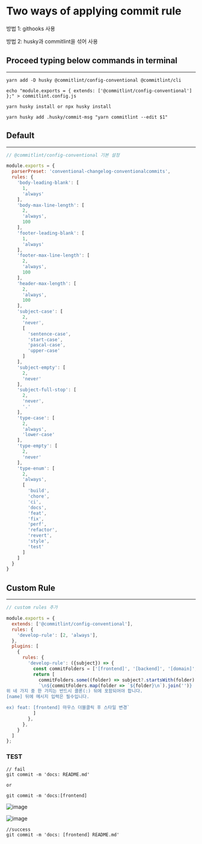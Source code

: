 # Two ways of applying commit rule

방법 1: githooks 사용

방법 2: husky과 commitlint을 섞어 사용

## Proceed typing below commands in terminal

---

```
yarn add -D husky @commitlint/config-conventional @commitlint/cli

echo "module.exports = { extends: ['@commitlint/config-conventional'] };" > commitlint.config.js

yarn husky install or npx husky install

yarn husky add .husky/commit-msg "yarn commitlint --edit $1"
```


## Default

---


```js
// @commitlint/config-conventional 기본 설정

module.exports = {
  parserPreset: 'conventional-changelog-conventionalcommits',
  rules: {
    'body-leading-blank': [
      1,
      'always'
    ],
    'body-max-line-length': [
      2,
      'always',
      100
    ],
    'footer-leading-blank': [
      1,
      'always'
    ],
    'footer-max-line-length': [
      2,
      'always',
      100
    ],
    'header-max-length': [
      2,
      'always',
      100
    ],
    'subject-case': [
      2,
      'never',
      [
        'sentence-case',
        'start-case',
        'pascal-case',
        'upper-case'
      ]
    ],
    'subject-empty': [
      2,
      'never'
    ],
    'subject-full-stop': [
      2,
      'never',
      '.'
    ],
    'type-case': [
      2,
      'always',
      'lower-case'
    ],
    'type-empty': [
      2,
      'never'
    ],
    'type-enum': [
      2,
      'always',
      [
        'build',
        'chore',
        'ci',
        'docs',
        'feat',
        'fix',
        'perf',
        'refactor',
        'revert',
        'style',
        'test'
      ]
    ]
  }
}
```

## Custom Rule

---

```js
// custom rules 추가

module.exports = {
  extends: ['@commitlint/config-conventional'],
  rules: {
    'develop-rule': [2, 'always'],
  },
  plugins: [
    {
      rules: {
        'develop-rule': ({subject}) => {
          const commitFolders = ['[frontend]', '[backend]', '[domain]', '[root]'];
          return [
            commitFolders.some((folder) => subject?.startsWith(folder) !== subject?.endsWith(folder)),
            `\n${commitFolders.map(folder => `${folder}\n`).join('')}
위 네 가지 중 한 가지는 반드시 콜론(:) 뒤에 포함되어야 합니다.
[name] 뒤에 메시지 입력은 필수입니다.

ex) feat: [frontend] 마우스 더블클릭 후 스타일 변경`
          ]
        },
      },
    }
  ]
};

```

### TEST

```
// fail
git commit -m 'docs: README.md'

or

git commit -m 'docs:[frontend]
```

![image](https://user-images.githubusercontent.com/71962505/161019591-eec57f34-924d-482c-8186-25236258d8f3.png)

![image](https://user-images.githubusercontent.com/71962505/161019121-931049f2-7570-4569-80c5-bc11c0300a27.png)


```
//success
git commit -m 'docs: [frontend] README.md'
```